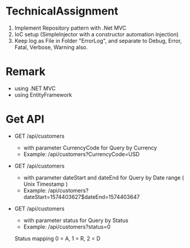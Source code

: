 # TechnicalAssignment

1. Implement Repository pattern with .Net MVC
2. IoC setup (SimpleInjector with a constructor automation injection)
3. Keep log as File in Folder "ErrorLog", and separate to Debug, Error, Fatal, Verbose, Warning also.

# Remark
* using .NET MVC
* using EntityFramework

# Get API
* GET /api/customers
    - with parameter CurrencyCode for Query by Currency
    - Example: /api/customers?CurrencyCode=USD

* GET /api/customers
    - with parameter dateStart and dateEnd for Query by Date range ( Unix Timestamp )
    - Example: /api/customers?dateStart=1574403627$dateEnd=1574403647

* GET /api/customers
    - with parameter status for Query by Status
    - Example: /api/customers?status=0
    
    Status mapping
        0 = A, 
        1 = R, 
        2 = D